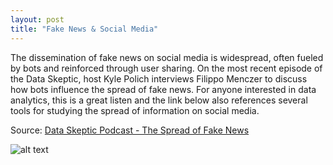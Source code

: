 ```yaml
---
layout: post
title: "Fake News & Social Media"
---
```


The dissemination of fake news on social media is widespread, often fueled by bots and reinforced through user sharing. On the most recent episode of the Data Skeptic, host Kyle Polich interviews Filippo Menczer to discuss how bots influence the spread of fake news. For anyone interested in data analytics, this is a great listen and the link below also references several tools for studying the spread of information on social media.

Source: [Data Skeptic Podcast - The Spread of Fake News](https://dataskeptic.com/blog/episodes/2018/the-spread-of-fake-news)

![alt text](https://s3.amazonaws.com/dataskeptic.com/img/2018/fake-news/fake-news-album-400.jpg)
